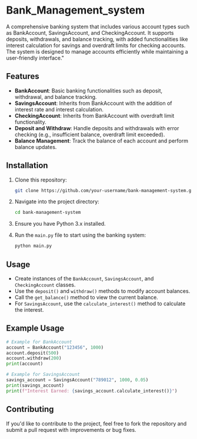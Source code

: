 # Bank_Management_system
 A comprehensive banking system that includes various account types such as BankAccount, SavingsAccount, and CheckingAccount. It supports deposits, withdrawals, and balance tracking, with added functionalities like interest calculation for savings and overdraft limits for checking accounts. The system is designed to manage accounts efficiently while maintaining a user-friendly interface."

## Features

- **BankAccount**: Basic banking functionalities such as deposit, withdrawal, and balance tracking.
- **SavingsAccount**: Inherits from BankAccount with the addition of interest rate and interest calculation.
- **CheckingAccount**: Inherits from BankAccount with overdraft limit functionality.
- **Deposit and Withdraw**: Handle deposits and withdrawals with error checking (e.g., insufficient balance, overdraft limit exceeded).
- **Balance Management**: Track the balance of each account and perform balance updates.

## Installation

1. Clone this repository:
   ```bash
   git clone https://github.com/your-username/bank-management-system.git
   ```

2. Navigate into the project directory:
   ```bash
   cd bank-management-system
   ```

3. Ensure you have Python 3.x installed.

4. Run the `main.py` file to start using the banking system:
   ```bash
   python main.py
   ```

## Usage

- Create instances of the `BankAccount`, `SavingsAccount`, and `CheckingAccount` classes.
- Use the `deposit()` and `withdraw()` methods to modify account balances.
- Call the `get_balance()` method to view the current balance.
- For `SavingsAccount`, use the `calculate_interest()` method to calculate the interest.

## Example Usage

```python
# Example for BankAccount
account = BankAccount("123456", 1000)
account.deposit(500)
account.withdraw(200)
print(account)

# Example for SavingsAccount
savings_account = SavingsAccount("789012", 1000, 0.05)
print(savings_account)
print(f"Interest Earned: {savings_account.calculate_interest()}")
```

## Contributing

If you'd like to contribute to the project, feel free to fork the repository and submit a pull request with improvements or bug fixes.
```
